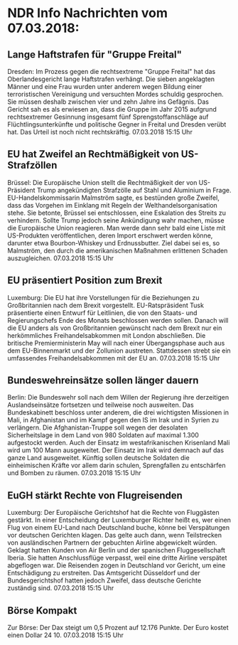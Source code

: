 # NDR Info Nachrichten vom 07.03.2018:


## Lange Haftstrafen für "Gruppe Freital"
Dresden: Im Prozess gegen die rechtsextreme "Gruppe Freital" hat das Oberlandesgericht lange Haftstrafen verhängt. Die sieben angeklagten Männer und eine Frau wurden unter anderem wegen Bildung einer terroristischen Vereinigung und versuchten Mordes schuldig gesprochen. Sie müssen deshalb zwischen vier und zehn Jahre ins Gefägnis. Das Gericht sah es als erwiesen an, dass die Gruppe im Jahr 2015 aufgrund rechtsextremer Gesinnung insgesamt fünf Sprengstoffanschläge auf Flüchtlingsunterkünfte und politische Gegner in Freital und Dresden verübt hat. Das Urteil ist noch nicht rechtskräftig. 07.03.2018 15:15 Uhr 

## EU hat  Zweifel an Rechtmäßigkeit von US-Strafzöllen
Brüssel: Die Europäische Union stellt die Rechtmäßigkeit der von US-Präsident Trump angekündigten Strafzölle auf Stahl und Aluminium in Frage. EU-Handelskommissarin Malmström sagte, es bestünden große Zweifel, dass das Vorgehen im Einklang mit Regeln der Welthandelsorganisation stehe. Sie betonte, Brüssel sei entschlossen, eine Eskalation des Streits zu verhindern. Sollte Trump jedoch seine Ankündigung wahr machen, müsse die Europäische Union reagieren. Man werde dann sehr bald eine Liste mit US-Produkten veröffentlichen, deren Import erschwert werden könne, darunter etwa Bourbon-Whiskey und Erdnussbutter. Ziel dabei sei es, so Malmström, den durch die amerikanischen Maßnahmen erlittenen Schaden auszugleichen. 07.03.2018 15:15 Uhr 

## EU präsentiert Position zum Brexit
Luxemburg: Die EU hat ihre Vorstellungen für die Beziehungen zu Großbritannien nach dem Brexit vorgestellt. EU-Ratspräsident Tusk präsentierte einen Entwurf für Leitlinien, die von den Staats- und Regierungschefs Ende des Monats beschlossen werden sollen. Danach will die EU anders als von Großbritannien gewünscht nach dem Brexit nur ein herkömmliches Freihandelsabkommen mit London abschließen. Die britische Premierministerin May will nach einer Übergangsphase auch aus dem EU-Binnenmarkt und der Zollunion austreten. Stattdessen strebt sie ein umfassendes Freihandelsabkommen mit der EU an. 07.03.2018 15:15 Uhr 

## Bundeswehreinsätze sollen länger dauern
Berlin: Die Bundeswehr soll nach dem Willen der Regierung ihre derzeitigen Auslandseinsätze fortsetzen und teilweise noch ausweiten. Das Bundeskabinett beschloss unter anderem, die drei wichtigsten Missionen in Mali, in Afghanistan und im Kampf gegen den IS im Irak und in Syrien zu verlängern. Die Afghanistan-Truppe soll wegen der desolaten Sicherheitslage in dem Land von 980 Soldaten auf maximal 1.300 aufgestockt werden. Auch der Einsatz im westafrikanischen Krisenland Mali wird um 100 Mann ausgeweitet. Der Einsatz im Irak wird demnach auf das ganze Land ausgeweitet. Künftig sollen deutsche Soldaten die einheimischen Kräfte vor allem darin schulen, Sprengfallen zu entschärfen und Bomben zu räumen. 07.03.2018 15:15 Uhr 

## EuGH stärkt Rechte von Flugreisenden
Luxemburg: Der Europäische Gerichtshof hat die Rechte von Fluggästen gestärkt. In einer Entscheidung der Luxemburger Richter heißt es, wer einen Flug von einem EU-Land nach Deutschland buche, könne bei Verspätungen vor deutschen Gerichten klagen. Das gelte auch dann, wenn Teilstrecken von ausländischen Partnern der gebuchten Airline abgewickelt würden. Geklagt hatten Kunden von Air Berlin und der spanischen Fluggesellschaft Iberia. Sie hatten Anschlussflüge verpasst, weil eine dritte Airline verspätet abgeflogen war. Die Reisenden zogen in Deutschland vor Gericht, um eine Entschädigung zu erstreiten. Das Amtsgericht Düsseldorf und der Bundesgerichtshof hatten jedoch Zweifel, dass deutsche Gerichte zuständig sind. 07.03.2018 15:15 Uhr 

## Börse Kompakt
Zur Börse: Der Dax steigt um 0,5 Prozent auf 12.176 Punkte. Der Euro kostet einen Dollar 24 10. 07.03.2018 15:15 Uhr 
